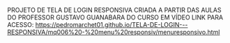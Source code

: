 PROJETO DE TELA DE LOGIN RESPONSIVA CRIADA A PARTIR DAS AULAS DO PROFESSOR GUSTAVO GUANABARA DO CURSO EM VÍDEO
LINK PARA ACESSO: https://pedromarchet01.github.io/TELA-DE-LOGIN---RESPONSIVA/mq006%20-%20menu%20responsiv/menuresponsivo.html
